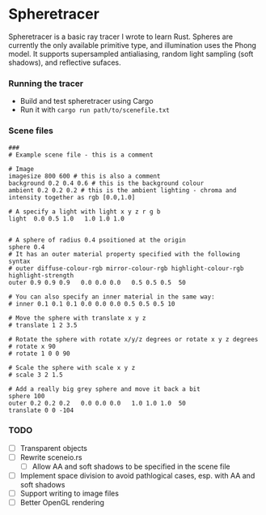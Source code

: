 Spheretracer
============

Spheretracer is a basic ray tracer I wrote to learn Rust.
Spheres are currently the only available primitive type, and illumination uses the Phong model.
It supports supersampled antialiasing, random light sampling (soft shadows), and reflective sufaces.

### Running the tracer
- Build and test spheretracer using Cargo
- Run it with `cargo run path/to/scenefile.txt`

### Scene files
```
###
# Example scene file - this is a comment

# Image
imagesize 800 600 # this is also a comment
background 0.2 0.4 0.6 # this is the background colour
ambient 0.2 0.2 0.2 # this is the ambient lighting - chroma and intensity together as rgb [0.0,1.0]

# A specify a light with light x y z r g b 
light  0.0 0.5 1.0   1.0 1.0 1.0


# A sphere of radius 0.4 psoitioned at the origin
sphere 0.4
# It has an outer material property specified with the following syntax
# outer diffuse-colour-rgb mirror-colour-rgb highlight-colour-rgb highlight-strength
outer 0.9 0.9 0.9   0.0 0.0 0.0   0.5 0.5 0.5  50

# You can also specify an inner material in the same way:
# inner 0.1 0.1 0.1 0.0 0.0 0.0 0.5 0.5 0.5 10

# Move the sphere with translate x y z
# translate 1 2 3.5

# Rotate the sphere with rotate x/y/z degrees or rotate x y z degrees
# rotate x 90
# rotate 1 0 0 90

# Scale the sphere with scale x y z
# scale 3 2 1.5

# Add a really big grey sphere and move it back a bit
sphere 100
outer 0.2 0.2 0.2   0.0 0.0 0.0   1.0 1.0 1.0  50
translate 0 0 -104
```

### TODO

- [ ] Transparent objects
- [ ] Rewrite sceneio.rs
   - [ ] Allow AA and soft shadows to be specified in the scene file
- [ ] Implement space division to avoid pathlogical cases, esp. with AA and soft shadows
- [ ] Support writing to image files
- [ ] Better OpenGL rendering
